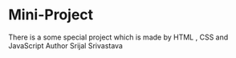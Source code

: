 # Mini-Project
There is a some special project which is made by HTML , CSS and JavaScript
Author Srijal Srivastava
